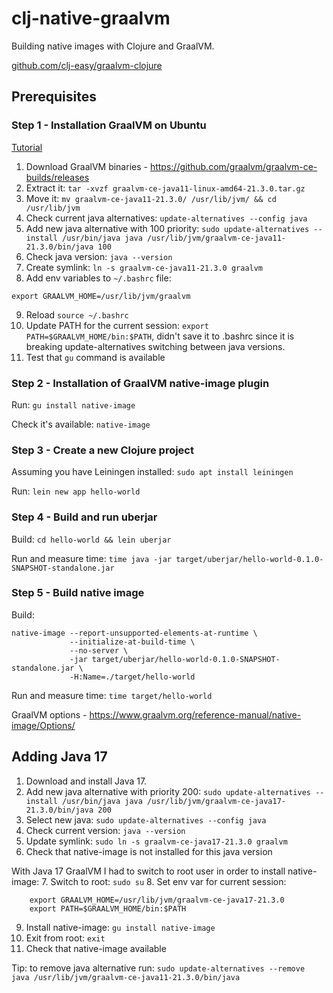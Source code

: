 # clj-native-graalvm

Building native images with Clojure and GraalVM.

[github.com/clj-easy/graalvm-clojure](https://github.com/clj-easy/graalvm-clojure/blob/master/doc/clojure-graalvm-native-binary.md)


## Prerequisites

### Step 1 - Installation GraalVM on Ubuntu

[Tutorial](https://dev.to/fahadisrar/guide-to-install-graalvm-community-edition-on-ubuntu-38h8)

1. Download GraalVM binaries - https://github.com/graalvm/graalvm-ce-builds/releases
2. Extract it: `tar -xvzf graalvm-ce-java11-linux-amd64-21.3.0.tar.gz`
3. Move it: `mv graalvm-ce-java11-21.3.0/ /usr/lib/jvm/ && cd /usr/lib/jvm`
4. Check current java alternatives: `update-alternatives --config java`
5. Add new java alternative with 100 priority: 
`sudo update-alternatives --install /usr/bin/java java /usr/lib/jvm/graalvm-ce-java11-21.3.0/bin/java 100`
6. Check java version: `java --version`
7. Create symlink: `ln -s graalvm-ce-java11-21.3.0 graalvm`
8. Add env variables to `~/.bashrc` file:
```
export GRAALVM_HOME=/usr/lib/jvm/graalvm
```
9. Reload `source ~/.bashrc`
10. Update PATH for the current session: `export PATH=$GRAALVM_HOME/bin:$PATH`, didn't save it to .bashrc
since it is breaking update-alternatives switching between java versions.
11. Test that `gu` command is available

### Step 2 - Installation of GraalVM native-image plugin

Run: `gu install native-image`

Check it's available: `native-image`

### Step 3 - Create a new Clojure project

Assuming you have Leiningen installed: `sudo apt install leiningen`

Run: `lein new app hello-world`

### Step 4 - Build and run uberjar

Build: `cd hello-world && lein uberjar`

Run and measure time: `time java -jar target/uberjar/hello-world-0.1.0-SNAPSHOT-standalone.jar`

### Step 5 - Build native image

Build:
```
native-image --report-unsupported-elements-at-runtime \
             --initialize-at-build-time \
             --no-server \
             -jar target/uberjar/hello-world-0.1.0-SNAPSHOT-standalone.jar \
             -H:Name=./target/hello-world
```

Run and measure time: `time target/hello-world`

GraalVM options - https://www.graalvm.org/reference-manual/native-image/Options/


## Adding Java 17

1. Download and install Java 17.
2. Add new java alternative with priority 200:
`sudo update-alternatives --install /usr/bin/java java /usr/lib/jvm/graalvm-ce-java17-21.3.0/bin/java 200`
3. Select new java: `sudo update-alternatives --config java`
4. Check current version: `java --version`
5. Update symlink: `sudo ln -s graalvm-ce-java17-21.3.0 graalvm`
6. Check that native-image is not installed for this java version

With Java 17 GraalVM I had to switch to root user in order to install native-image:
7. Switch to root: `sudo su`
8. Set env var for current session: 
```
    export GRAALVM_HOME=/usr/lib/jvm/graalvm-ce-java17-21.3.0
    export PATH=$GRAALVM_HOME/bin:$PATH
```
9. Install native-image: `gu install native-image`
10. Exit from root: `exit`
11. Check that native-image available

Tip: to remove java alternative run: `sudo update-alternatives --remove java /usr/lib/jvm/graalvm-ce-java11-21.3.0/bin/java`

